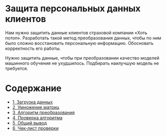# Защита персональных данных клиентов
Нам нужно защитить данные клиентов страховой компании «Хоть потоп». Разработать такой метод преобразования данных, чтобы по ним было сложно восстановить персональную информацию. Обосновать корректность его работы.

Нужно защитить данные, чтобы при преобразовании качество моделей машинного обучения не ухудшилось. Подбирать наилучшую модель не требуется.
<h1>Содержание<span class="tocSkip"></span></h1>
<div class="toc"><ul class="toc-item"><li><span><a href="#Загрузка-данных" data-toc-modified-id="Загрузка-данных-1"><span class="toc-item-num">1&nbsp;&nbsp;</span>Загрузка данных</a></span></li><li><span><a href="#Умножение-матриц" data-toc-modified-id="Умножение-матриц-2"><span class="toc-item-num">2&nbsp;&nbsp;</span>Умножение матриц</a></span></li><li><span><a href="#Алгоритм-преобразования" data-toc-modified-id="Алгоритм-преобразования-3"><span class="toc-item-num">3&nbsp;&nbsp;</span>Алгоритм преобразования</a></span></li><li><span><a href="#Проверка-алгоритма" data-toc-modified-id="Проверка-алгоритма-4"><span class="toc-item-num">4&nbsp;&nbsp;</span>Проверка алгоритма</a></span></li><li><span><a href="#Общий-вывод" data-toc-modified-id="Общий-вывод-5"><span class="toc-item-num">5&nbsp;&nbsp;</span>Общий вывод</a></span></li><li><span><a href="#Чек-лист-проверки" data-toc-modified-id="Чек-лист-проверки-6"><span class="toc-item-num">6&nbsp;&nbsp;</span>Чек-лист проверки</a></span></li></ul></div>
